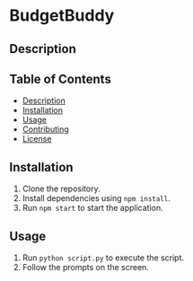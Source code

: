 # BudgetBuddy

## Description


## Table of Contents
- [Description](#description)
- [Installation](#installation)
- [Usage](#usage)
- [Contributing](#contributing)
- [License](#license)


## Installation
1. Clone the repository.
2. Install dependencies using `npm install`.
3. Run `npm start` to start the application.


## Usage
1. Run `python script.py` to execute the script.
2. Follow the prompts on the screen.
